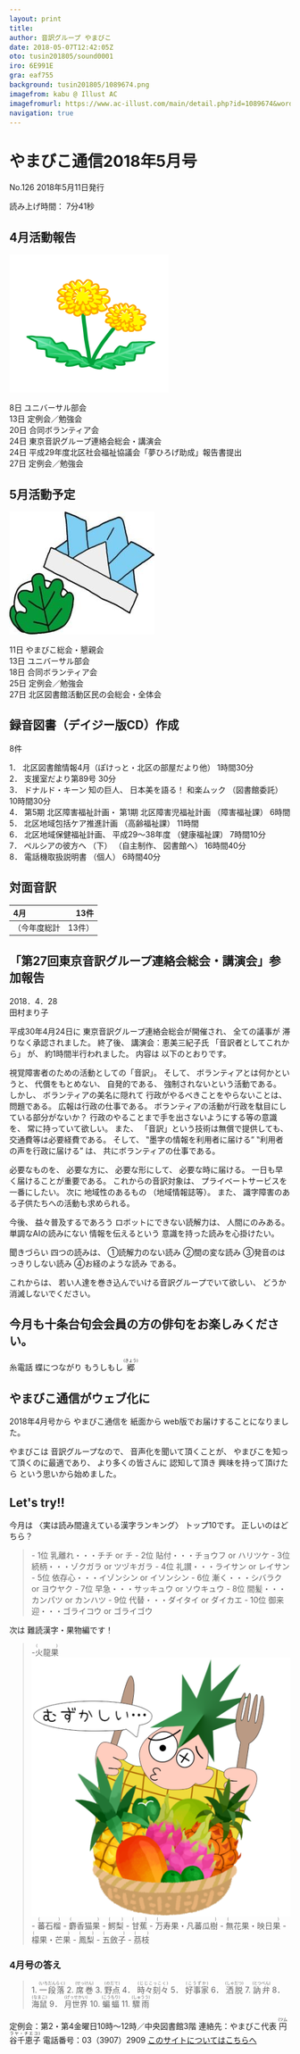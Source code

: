 ```yaml
---
layout: print
title: 
author: 音訳グループ やまびこ
date: 2018-05-07T12:42:05Z
oto: tusin201805/sound0001
iro: 6E991E
gra: eaf755
background: tusin201805/1089674.png
imagefrom: kabu @ Illust AC
imagefromurl: https://www.ac-illust.com/main/detail.php?id=1089674&word=%E7%B7%91%E3%81%AE%E3%81%8D%E3%82%89%E3%81%8D%E3%82%89%E8%83%8C%E6%99%AF%E7%B4%A0%E6%9D%90
navigation: true
---
```

   

# <span data-dur="4.096" data-begin="2.050">やまびこ通信2018年5月号</span>

<span data-dur="2.477" data-begin="6.146">No.126</span>
<span data-dur="4.023" data-begin="8.623">2018年5月11日発行</span>

<span data-dur="1.582" data-begin="12.646">読み上げ時間：</span>
<span data-dur="2.62" data-begin="14.228">7分41秒</span>

## <span data-dur="2.549" data-begin="16.848">4月活動報告</span>

<img class="migi" src="media/tusin201805/cut1.png" alt="" />

<span data-dur="1.012" data-begin="19.397">8日</span>
<span data-dur="2.277" data-begin="20.409">ユニバーサル部会</span>  
<span data-dur="1.488" data-begin="22.686">13日</span>
<span data-dur="2.785" data-begin="24.174">定例会／勉強会</span>  
<span data-dur="1.027" data-begin="26.959">20日</span>
<span data-dur="2.459" data-begin="27.986">合同ボランティア会</span>  
<span data-dur="1.391" data-begin="30.445">24日</span>
<span data-dur="4.924" data-begin="31.836">東京音訳グループ連絡会総会・講演会</span>  
<span data-dur="1.391" data-begin="36.760">24日</span>
<span data-dur="7.124" data-begin="38.151">平成29年度北区社会福祉協議会「夢ひろげ助成」報告書提出</span>  
<span data-dur="1.627" data-begin="45.275">27日</span>
<span data-dur="2.785" data-begin="46.902">定例会／勉強会</span>

## <span data-dur="2.499" data-begin="49.687">5月活動予定</span>

<img class="migi" src="media/tusin201805/cut2.jpg" alt="カット2" />

<span data-dur="1.497" data-begin="52.186">11日</span>
<span data-dur="3.34" data-begin="53.683">やまびこ総会・懇親会</span>  
<span data-dur="1.487" data-begin="57.023">13日</span>
<span data-dur="2.278" data-begin="58.510">ユニバーサル部会</span>  
<span data-dur="1.535" data-begin="60.788">18日</span>
<span data-dur="2.46" data-begin="62.323">合同ボランティア会</span>  
<span data-dur="1.495" data-begin="64.783">25日</span>
<span data-dur="2.785" data-begin="66.278">定例会／勉強会</span>  
<span data-dur="1.628" data-begin="69.063">27日</span>
<span data-dur="5.308" data-begin="70.691">北区図書館活動区民の会総会・全体会</span>

## <span data-dur="3.852" data-begin="75.999">録音図書（デイジー版CD）作成</span>

<span data-dur="1.672" data-begin="79.851">8件</span>

<span data-dur="0.89" data-begin="81.523">1．</span>
<span data-dur="5.601" data-begin="82.413">北区図書館情報4月（ぽけっと・北区の部屋だより他）</span>
<span data-dur="2.463" data-begin="88.014">1時間30分</span>  
<span data-dur="0.718" data-begin="90.477">2．</span>
<span data-dur="2.77" data-begin="91.195">支援室だより第89号</span>
<span data-dur="1.901" data-begin="93.965">30分</span>  
<span data-dur="0.896" data-begin="95.866">3．</span>
<span data-dur="1.57" data-begin="96.762">ドナルド・キーン</span>
<span data-dur="1.354" data-begin="98.332">知の巨人、</span>
<span data-dur="1.665" data-begin="99.686">日本美を語る！</span>
<span data-dur="1.341" data-begin="101.351">和楽ムック</span>
<span data-dur="1.555" data-begin="102.692">（図書館委託）</span>
<span data-dur="2.479" data-begin="104.247">10時間30分</span>  
<span data-dur="0.85" data-begin="106.726">4．</span>
<span data-dur="1.18" data-begin="107.576">第5期</span>
<span data-dur="2.582" data-begin="108.756">北区障害福祉計画・</span>
<span data-dur="1.245" data-begin="111.338">第1期</span>
<span data-dur="2.676" data-begin="112.583">北区障害児福祉計画</span>
<span data-dur="1.649" data-begin="115.259">（障害福祉課）</span>
<span data-dur="1.833" data-begin="116.908">6時間</span>  
<span data-dur="0.734" data-begin="118.741">5．</span>
<span data-dur="3.198" data-begin="119.475">北区地域包括ケア推進計画</span>
<span data-dur="1.51" data-begin="122.673">（高齢福祉課）</span>
<span data-dur="2.063" data-begin="124.183">11時間</span>  
<span data-dur="0.89" data-begin="126.246">6．</span>
<span data-dur="2.731" data-begin="127.136">北区地域保健福祉計画、</span>
<span data-dur="2.963" data-begin="129.867">平成29～38年度</span>
<span data-dur="1.565" data-begin="132.830">（健康福祉課）</span>
<span data-dur="2.229" data-begin="134.395">7時間10分</span>  
<span data-dur="0.866" data-begin="136.624">7．</span>
<span data-dur="1.757" data-begin="137.490">ペルシアの彼方へ</span>
<span data-dur="0.726" data-begin="139.247">（下）</span>
<span data-dur="1.522" data-begin="139.973">（自主制作、</span>
<span data-dur="1.323" data-begin="141.495">図書館へ）</span>
<span data-dur="2.671" data-begin="142.818">16時間40分</span>  
<span data-dur="0.906" data-begin="145.489">8．</span>
<span data-dur="2.795" data-begin="146.395">電話機取扱説明書</span>
<span data-dur="0.988" data-begin="149.190">（個人）</span>
<span data-dur="2.469" data-begin="150.178">6時間40分</span>

## <span data-dur="2.099" data-begin="152.647">対面音訳</span>

|<span data-dur="1.12" data-begin="154.746">4月</span>|<span data-dur="1.974" data-begin="155.866">13件</span>|
|:---|---:|
|<span data-dur="1.78" data-begin="157.840">（今年度総計</span>|<span data-dur="1.974" data-begin="159.620">13件）</span>|

## <span data-dur="1.784" data-begin="161.594">「第27回</span><span data-dur="3.182" data-begin="163.378">東京音訳グループ連絡会</span><span data-dur="2.103" data-begin="166.560">総会・講演会」</span><span data-dur="2.108" data-begin="168.663">参加報告</span>

<span data-dur="3.526" data-begin="170.771">2018．4．28</span>  
<span data-dur="1.874" data-begin="174.297">田村まり子</span>

<span data-dur="3.279" data-begin="176.171">平成30年4月24日に</span>
<span data-dur="4.746" data-begin="179.450">東京音訳グループ連絡会総会が開催され、</span>
<span data-dur="1.615" data-begin="184.196">全ての議事が</span>
<span data-dur="3.488" data-begin="185.811">滞りなく承認されました。</span>
<span data-dur="1.305" data-begin="189.299">終了後、</span>
<span data-dur="2.35" data-begin="190.604">講演会：恵美三紀子氏</span>
<span data-dur="2.033" data-begin="192.954">「音訳者としてこれから」</span>
<span data-dur="0.764" data-begin="194.987">が、</span>
<span data-dur="3.488" data-begin="195.751">約1時間半行われました。</span>
<span data-dur="1.297" data-begin="199.239">内容は</span>
<span data-dur="2.953" data-begin="200.536">以下のとおりです。</span>

<span data-dur="4.2" data-begin="203.489">視覚障害者のための活動としての「音訳」。</span>
<span data-dur="1.049" data-begin="207.689">そして、</span>
<span data-dur="2.436" data-begin="208.738">ボランティアとは何かというと、</span>
<span data-dur="1.895" data-begin="211.174">代償をもとめない、</span>
<span data-dur="1.665" data-begin="213.069">自発的である、</span>
<span data-dur="3.377" data-begin="214.734">強制されないという活動である。</span>
<span data-dur="1.039" data-begin="218.111">しかし、</span>
<span data-dur="2.31" data-begin="219.150">ボランティアの美名に隠れて</span>
<span data-dur="2.854" data-begin="221.460">行政がやるべきことをやらないことは、</span>
<span data-dur="2.256" data-begin="224.314">問題である。</span>
<span data-dur="3.235" data-begin="226.570">広報は行政の仕事である。</span>
<span data-dur="4.566" data-begin="229.805">ボランティアの活動が行政を駄目にしている部分がないか？</span>
<span data-dur="4.198" data-begin="234.371">行政のやることまで手を出さないようにする等の意識を、</span>
<span data-dur="2.882" data-begin="238.569">常に持っていて欲しい。</span>
<span data-dur="0.845" data-begin="241.451">また、</span>
<span data-dur="3.67" data-begin="242.296">「音訳」という技術は無償で提供しても、</span>
<span data-dur="3.389" data-begin="245.966">交通費等は必要経費である。</span>
<span data-dur="1.05" data-begin="249.355">そして、</span>
<span data-dur="2.659" data-begin="250.405">‟墨字の情報を利用者に届ける”</span>
<span data-dur="2.591" data-begin="253.064">‟利用者の声を行政に届ける”</span>
<span data-dur="0.733" data-begin="255.655">は、</span>
<span data-dur="3.64" data-begin="256.388">共にボランティアの仕事である。</span>

<span data-dur="1.602" data-begin="260.028">必要なものを、</span>
<span data-dur="1.653" data-begin="261.630">必要な方に、</span>
<span data-dur="1.985" data-begin="263.283">必要な形にして、</span>
<span data-dur="2.833" data-begin="265.268">必要な時に届ける。</span>
<span data-dur="3.945" data-begin="268.101">一日も早く届けることが重要である。</span>
<span data-dur="2.263" data-begin="272.046">これからの音訳対象は、</span>
<span data-dur="3.486" data-begin="274.309">プライベートサービスを一番にしたい。</span>
<span data-dur="1.017" data-begin="277.795">次に</span>
<span data-dur="1.864" data-begin="278.812">地域性のあるもの</span>
<span data-dur="2.643" data-begin="280.676">（地域情報誌等）。</span>
<span data-dur="0.846" data-begin="283.319">また、</span>
<span data-dur="5.084" data-begin="284.165">識字障害のある子供たちへの活動も求められる。</span>

<span data-dur="0.976" data-begin="289.249">今後、</span>
<span data-dur="2.25" data-begin="290.225">益々普及するであろう</span>
<span data-dur="2.468" data-begin="292.475">ロボットにできない読解力は、</span>
<span data-dur="2.497" data-begin="294.943">人間にのみある。</span>
<span data-dur="2.522" data-begin="297.440">単調なAIの読みにない</span>
<span data-dur="2.087" data-begin="299.962">情報を伝えるという</span>
<span data-dur="3.885" data-begin="302.049">意識を持った読みを心掛けたい。</span>

<span data-dur="1.279" data-begin="305.934">聞きづらい</span>
<span data-dur="1.548" data-begin="307.213">四つの読みは、</span>
<span data-dur="2.684" data-begin="308.761">①読解力のない読み</span>
<span data-dur="2.167" data-begin="311.445">②間の変な読み</span>
<span data-dur="2.985" data-begin="313.612">③発音のはっきりしない読み</span>
<span data-dur="2.454" data-begin="316.597">④お経のような読み</span>
<span data-dur="1.859" data-begin="319.051">である。</span>

<span data-dur="1.283" data-begin="320.910">これからは、</span>
<span data-dur="4.312" data-begin="322.193">若い人達を巻き込んでいける音訳グループでいて欲しい、</span>
<span data-dur="3.692" data-begin="326.505">どうか消滅しないでください。</span>

## <span data-dur="1.317" data-begin="330.197">今月も</span><span data-dur="5.52" data-begin="331.514">十条台句会会員の方の俳句をお楽しみください。</span>

<span data-dur="1.642" data-begin="337.034"><span data-dur="1.642" data-begin="342.470">糸電話</span></span>
<span data-dur="1.917" data-begin="338.676"><span data-dur="1.917" data-begin="344.112">蝶につながり</span></span>
<span data-dur="1.877" data-begin="340.593"><span data-dur="1.876" data-begin="346.029">もうしもし</span></span>
<span class="haigo" data-dur="1.357" data-begin="347.905"><ruby>郷<rt>(きょう)</rt></ruby></span>


## <span data-dur="2.856" data-begin="349.262">やまびこ通信がウェブ化に</span>

<span data-dur="2.535" data-begin="352.118">2018年4月号から</span>
<span data-dur="1.865" data-begin="354.653">やまびこ通信を</span>
<span data-dur="1.342" data-begin="356.518">紙面から</span>
<span data-dur="4.117" data-begin="357.860">web版でお届けすることになりました。</span>

<span data-dur="1.359" data-begin="361.977">やまびこは</span>
<span data-dur="1.874" data-begin="363.336">音訳グループなので、</span>
<span data-dur="2.482" data-begin="365.210">音声化を聞いて頂くことが、</span>
<span data-dur="3.019" data-begin="367.692">やまびこを知って頂くのに最適であり、</span>
<span data-dur="2.406" data-begin="370.711">より多くの皆さんに</span>
<span data-dur="1.727" data-begin="373.117">認知して頂き</span>
<span data-dur="2.292" data-begin="374.844">興味を持って頂けたら</span>
<span data-dur="3.537" data-begin="377.136">という思いから始めました。</span>

## <span data-dur="1.749" data-begin="380.673">Let's try!!</span>

<span data-dur="1.334" data-begin="382.422">今月は</span>
<span data-dur="3.019" data-begin="383.756">〈実は読み間違えている漢字ランキング〉</span>
<span data-dur="2.782" data-begin="386.775">トップ10です。</span>
<span data-dur="3.245" data-begin="389.557">正しいのはどちら？</span>
<span data-dur="2.815" data-begin="392.802"><!--問題の読み上げは省略--></span>

<blockquote markdown="1">
- 1位 乳離れ・・・チチ or チ
- 2位 貼付・・・チョウフ or ハリツケ
- 3位 続柄・・・ゾクガラ or ツヅキガラ
- 4位 礼讃・・・ライサン or レイサン
- 5位 依存心・・・イゾンシン or イソンシン
- 6位 漸く・・・シバラク or ヨウヤク
- 7位 早急・・・サッキュウ or ソウキュウ
- 8位 間髪・・・カンパツ or カンハツ
- 9位 代替・・・ダイタイ or ダイカエ
- 10位 御来迎・・・ゴライコウ or ゴライゴウ
</blockquote>

<span data-dur="1.044" data-begin="395.617">次は</span>
<span data-dur="3.103" data-begin="396.661">難読漢字・果物編です！</span>
<span data-dur="2.815" data-begin="399.764"><!--問題の読み上げは省略--></span>

<blockquote markdown="1">
- <ruby>火龍果<rt>(　　　)</rt></ruby><img class="migi" src="media/tusin201805/cut3.png" alt="カット3" />
- <ruby>蕃石榴<rt>(　　　)</rt></ruby>
- <ruby>麝香猫果<rt>(　　　　)</rt></ruby>
- <ruby>鰐梨<rt>(　　)</rt></ruby>
- <ruby>甘蕉<rt>(　　)</rt></ruby>
- <ruby>万寿果・凡蕃瓜樹<rt>(　　　　　　　　)</rt></ruby>
- <ruby>無花果・映日果<rt>(　　　　　　　)</rt></ruby>
- <ruby>檬果・芒果<rt>(　　　　　)</rt></ruby>
- <ruby>鳳梨<rt>(　　)</rt></ruby>
- <ruby>五斂子<rt>(　　　)</rt></ruby>
- <ruby>茘枝<rt>(　　)</rt></ruby>
</blockquote>

### <span data-dur="2.336" data-begin="402.579">4月号の答え</span>

<blockquote markdown="1">
<span data-dur="0.89" data-begin="404.915">1.</span>
<span data-dur="1.871" data-begin="405.805"><ruby>一段落<rt>(いちだんらく)</rt></ruby></span>  
<span data-dur="0.718" data-begin="407.676">2.</span>
<span data-dur="1.677" data-begin="408.394"><ruby>席巻<rt>(せっけん)</rt></ruby></span>  
<span data-dur="0.897" data-begin="410.071">3.</span>
<span data-dur="1.571" data-begin="410.968"><ruby>野点<rt>(のだて)</rt></ruby></span>  
<span data-dur="0.85" data-begin="412.539">4．</span>
<span data-dur="1.996" data-begin="413.389"><ruby>時々刻々<rt>(じじこっこく)</rt></ruby></span>  
<span data-dur="0.733" data-begin="415.385">5．</span>
<span data-dur="1.597" data-begin="416.118"><ruby>好事家<rt>(こうずか)</rt></ruby></span>  
<span data-dur="0.891" data-begin="417.715">6．</span>
<span data-dur="1.597" data-begin="418.606"><ruby>洒脱<rt>(しゃだつ)</rt></ruby></span>  
<span data-dur="0.866" data-begin="420.203">7.</span>
<span data-dur="1.632" data-begin="421.069"><ruby>訥弁<rt>(とつべん)</rt></ruby></span>  
<span data-dur="0.906" data-begin="422.701">8．</span>
<span data-dur="1.551" data-begin="423.607"><ruby>海鼠<rt>(なまこ)</rt></ruby></span>  
<span data-dur="0.855" data-begin="425.158">9．</span>
<span data-dur="1.792" data-begin="426.013"><ruby>月世界<rt>(げっせかい)</rt></ruby></span>  
<span data-dur="0.838" data-begin="427.805">10.</span>
<span data-dur="1.581" data-begin="428.643"><ruby>蝙蝠<rt>(こうもり)</rt></ruby></span>  
<span data-dur="1.218" data-begin="430.224">11.</span>
<span data-dur="1.596" data-begin="431.442"><ruby>驟雨<rt>(しゅうう)</rt></ruby></span>
</blockquote>

<span data-dur="6.967" data-begin="433.038">定例会：第2・第4金曜日10時～12時／中央図書館3階</span>
<span data-dur="4.324" data-begin="440.005">連絡先：やまびこ代表 <ruby>円谷千恵子<rt>(ツムラヤ・チエコ)</rt></ruby></span>
<span data-dur="5.372" data-begin="444.329">電話番号：03（3907）2909</span>
<span data-dur="2.383" data-begin="449.701"><a href="mailto:ymbk2016ml@gmail.com?Subject=やまびこウェブサイトについて" data-dur="2.253" data-begin="452.084">このサイトについてはこちらへ</a></span>
<span data-dur="5.896" data-begin="454.337"><!--以上でやまびこ通信2018年5月号を終わります。--></span>
